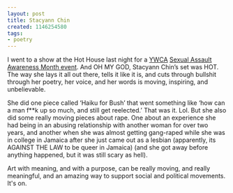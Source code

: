 ```yaml
---
layout: post
title: Stacyann Chin
created: 1146254580
tags:
- poetry
---
```

I went to a show at the Hot House last night for a [YWCA](http://www.ywca.org/) [Sexual Assault Awareness Month event](http://www.ywca.org/site/pp.asp?c=euLRI7OZH&b=1451967). And OH MY GOD, Stacyann Chin’s set was HOT. The way she lays it all out there, tells it like it is, and cuts through bullshit through her poetry, her voice, and her words is moving, inspiring, and unbelievable.

She did one piece called ‘Haiku for Bush’ that went something like ‘how can a man f**k up so much, and still get reelected.’ That was it. Lol. But she also did some really moving pieces about rape. One about an experience she had being in an abusing relationship with another woman for over two years, and another when she was almost getting gang-raped while she was in college in Jamaica after she just came out as a lesbian (apparently, its AGAINST THE LAW to be queer in Jamaica) (and she got away before anything happened, but it was still scary as hell).

Art with meaning, and with a purpose, can be really moving, and really meaningful, and an amazing way to support social and political movements. It's on. 
